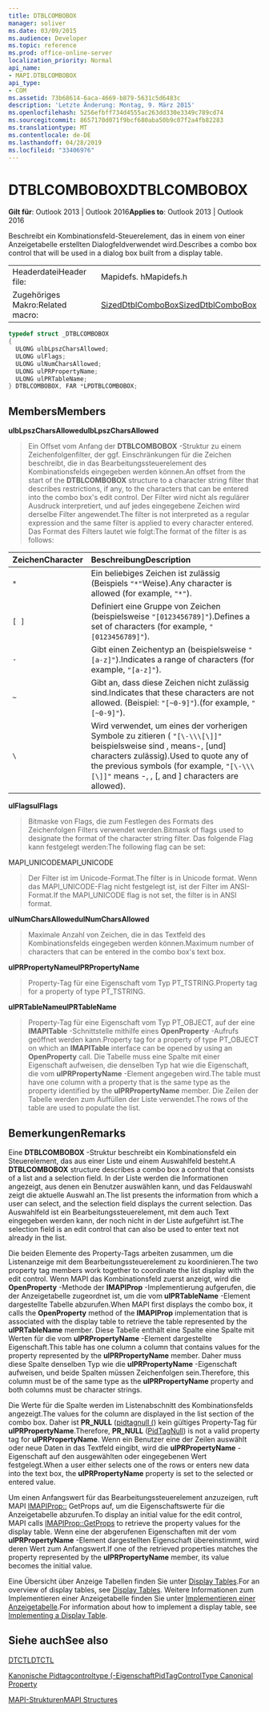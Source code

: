 ```yaml
---
title: DTBLCOMBOBOX
manager: soliver
ms.date: 03/09/2015
ms.audience: Developer
ms.topic: reference
ms.prod: office-online-server
localization_priority: Normal
api_name:
- MAPI.DTBLCOMBOBOX
api_type:
- COM
ms.assetid: 73b68614-6aca-4669-b879-5631c5d6483c
description: 'Letzte Änderung: Montag, 9. März 2015'
ms.openlocfilehash: 5256efbff734d4555ac263dd330e3349c789cd74
ms.sourcegitcommit: 8657170d071f9bcf680aba50b9c07f2a4fb82283
ms.translationtype: MT
ms.contentlocale: de-DE
ms.lasthandoff: 04/28/2019
ms.locfileid: "33406976"
---
```

# <a name="dtblcombobox"></a><span data-ttu-id="42dab-103">DTBLCOMBOBOX</span><span class="sxs-lookup"><span data-stu-id="42dab-103">DTBLCOMBOBOX</span></span>

  
  
<span data-ttu-id="42dab-104">**Gilt für**: Outlook 2013 | Outlook 2016</span><span class="sxs-lookup"><span data-stu-id="42dab-104">**Applies to**: Outlook 2013 | Outlook 2016</span></span> 
  
<span data-ttu-id="42dab-105">Beschreibt ein Kombinationsfeld-Steuerelement, das in einem von einer Anzeigetabelle erstellten Dialogfeldverwendet wird.</span><span class="sxs-lookup"><span data-stu-id="42dab-105">Describes a combo box control that will be used in a dialog box built from a display table.</span></span>
  
|||
|:-----|:-----|
|<span data-ttu-id="42dab-106">Headerdatei</span><span class="sxs-lookup"><span data-stu-id="42dab-106">Header file:</span></span>  <br/> |<span data-ttu-id="42dab-107">Mapidefs. h</span><span class="sxs-lookup"><span data-stu-id="42dab-107">Mapidefs.h</span></span>  <br/> |
|<span data-ttu-id="42dab-108">Zugehöriges Makro:</span><span class="sxs-lookup"><span data-stu-id="42dab-108">Related macro:</span></span>  <br/> |[<span data-ttu-id="42dab-109">SizedDtblComboBox</span><span class="sxs-lookup"><span data-stu-id="42dab-109">SizedDtblComboBox</span></span>](sizeddtblcombobox.md) <br/> |
   
```cpp
typedef struct _DTBLCOMBOBOX
{
  ULONG ulbLpszCharsAllowed;
  ULONG ulFlags;
  ULONG ulNumCharsAllowed;
  ULONG ulPRPropertyName;
  ULONG ulPRTableName;
} DTBLCOMBOBOX, FAR *LPDTBLCOMBOBOX;

```

## <a name="members"></a><span data-ttu-id="42dab-110">Members</span><span class="sxs-lookup"><span data-stu-id="42dab-110">Members</span></span>

 <span data-ttu-id="42dab-111">**ulbLpszCharsAllowed**</span><span class="sxs-lookup"><span data-stu-id="42dab-111">**ulbLpszCharsAllowed**</span></span>
  
> <span data-ttu-id="42dab-112">Ein Offset vom Anfang der **DTBLCOMBOBOX** -Struktur zu einem Zeichenfolgenfilter, der ggf. Einschränkungen für die Zeichen beschreibt, die in das Bearbeitungssteuerelement des Kombinationsfelds eingegeben werden können.</span><span class="sxs-lookup"><span data-stu-id="42dab-112">An offset from the start of the **DTBLCOMBOBOX** structure to a character string filter that describes restrictions, if any, to the characters that can be entered into the combo box's edit control.</span></span> <span data-ttu-id="42dab-113">Der Filter wird nicht als regulärer Ausdruck interpretiert, und auf jedes eingegebene Zeichen wird derselbe Filter angewendet.</span><span class="sxs-lookup"><span data-stu-id="42dab-113">The filter is not interpreted as a regular expression and the same filter is applied to every character entered.</span></span> <span data-ttu-id="42dab-114">Das Format des Filters lautet wie folgt:</span><span class="sxs-lookup"><span data-stu-id="42dab-114">The format of the filter is as follows:</span></span> 
    
|<span data-ttu-id="42dab-115">**Zeichen**</span><span class="sxs-lookup"><span data-stu-id="42dab-115">**Character**</span></span>|<span data-ttu-id="42dab-116">**Beschreibung**</span><span class="sxs-lookup"><span data-stu-id="42dab-116">**Description**</span></span>|
|:-----|:-----|
| `*` <br/> |<span data-ttu-id="42dab-117">Ein beliebiges Zeichen ist zulässig (Beispiels `"*"`Weise).</span><span class="sxs-lookup"><span data-stu-id="42dab-117">Any character is allowed (for example,  `"*"`).</span></span>  <br/> |
| `[ ]` <br/> |<span data-ttu-id="42dab-118">Definiert eine Gruppe von Zeichen (beispielsweise `"[0123456789]"`).</span><span class="sxs-lookup"><span data-stu-id="42dab-118">Defines a set of characters (for example,  `"[0123456789]"`).</span></span>  <br/> |
| `-` <br/> |<span data-ttu-id="42dab-119">Gibt einen Zeichentyp an (beispielsweise `"[a-z]"`).</span><span class="sxs-lookup"><span data-stu-id="42dab-119">Indicates a range of characters (for example,  `"[a-z]"`).</span></span>  <br/> |
| `~` <br/> |<span data-ttu-id="42dab-120">Gibt an, dass diese Zeichen nicht zulässig sind.</span><span class="sxs-lookup"><span data-stu-id="42dab-120">Indicates that these characters are not allowed.</span></span> <span data-ttu-id="42dab-121">(Beispiel: `"[~0-9]"`).</span><span class="sxs-lookup"><span data-stu-id="42dab-121">(for example,  `"[~0-9]"`).</span></span>  <br/> |
| `\` <br/> |<span data-ttu-id="42dab-122">Wird verwendet, um eines der vorherigen Symbole zu zitieren ( `"[\-\\\[\]]"` beispielsweise sind \, means-, [und] characters zulässig).</span><span class="sxs-lookup"><span data-stu-id="42dab-122">Used to quote any of the previous symbols (for example,  `"[\-\\\[\]]"` means -, \, [, and ] characters are allowed).</span></span>  <br/> |
   
 <span data-ttu-id="42dab-123">**ulFlags**</span><span class="sxs-lookup"><span data-stu-id="42dab-123">**ulFlags**</span></span>
  
> <span data-ttu-id="42dab-124">Bitmaske von Flags, die zum Festlegen des Formats des Zeichenfolgen Filters verwendet werden.</span><span class="sxs-lookup"><span data-stu-id="42dab-124">Bitmask of flags used to designate the format of the character string filter.</span></span> <span data-ttu-id="42dab-125">Das folgende Flag kann festgelegt werden:</span><span class="sxs-lookup"><span data-stu-id="42dab-125">The following flag can be set:</span></span>
    
<span data-ttu-id="42dab-126">MAPI_UNICODE</span><span class="sxs-lookup"><span data-stu-id="42dab-126">MAPI_UNICODE</span></span> 
  
> <span data-ttu-id="42dab-127">Der Filter ist im Unicode-Format.</span><span class="sxs-lookup"><span data-stu-id="42dab-127">The filter is in Unicode format.</span></span> <span data-ttu-id="42dab-128">Wenn das MAPI_UNICODE-Flag nicht festgelegt ist, ist der Filter im ANSI-Format.</span><span class="sxs-lookup"><span data-stu-id="42dab-128">If the MAPI_UNICODE flag is not set, the filter is in ANSI format.</span></span>
    
 <span data-ttu-id="42dab-129">**ulNumCharsAllowed**</span><span class="sxs-lookup"><span data-stu-id="42dab-129">**ulNumCharsAllowed**</span></span>
  
> <span data-ttu-id="42dab-130">Maximale Anzahl von Zeichen, die in das Textfeld des Kombinationsfelds eingegeben werden können.</span><span class="sxs-lookup"><span data-stu-id="42dab-130">Maximum number of characters that can be entered in the combo box's text box.</span></span>
    
 <span data-ttu-id="42dab-131">**ulPRPropertyName**</span><span class="sxs-lookup"><span data-stu-id="42dab-131">**ulPRPropertyName**</span></span>
  
> <span data-ttu-id="42dab-132">Property-Tag für eine Eigenschaft vom Typ PT_TSTRING.</span><span class="sxs-lookup"><span data-stu-id="42dab-132">Property tag for a property of type PT_TSTRING.</span></span> 
    
 <span data-ttu-id="42dab-133">**ulPRTableName**</span><span class="sxs-lookup"><span data-stu-id="42dab-133">**ulPRTableName**</span></span>
  
> <span data-ttu-id="42dab-134">Property-Tag für eine Eigenschaft vom Typ PT_OBJECT, auf der eine **IMAPITable** -Schnittstelle mithilfe eines **OpenProperty** -Aufrufs geöffnet werden kann.</span><span class="sxs-lookup"><span data-stu-id="42dab-134">Property tag for a property of type PT_OBJECT on which an **IMAPITable** interface can be opened by using an **OpenProperty** call.</span></span> <span data-ttu-id="42dab-135">Die Tabelle muss eine Spalte mit einer Eigenschaft aufweisen, die denselben Typ hat wie die Eigenschaft, die vom **ulPRPropertyName** -Element angegeben wird.</span><span class="sxs-lookup"><span data-stu-id="42dab-135">The table must have one column with a property that is the same type as the property identified by the **ulPRPropertyName** member.</span></span> <span data-ttu-id="42dab-136">Die Zeilen der Tabelle werden zum Auffüllen der Liste verwendet.</span><span class="sxs-lookup"><span data-stu-id="42dab-136">The rows of the table are used to populate the list.</span></span> 
    
## <a name="remarks"></a><span data-ttu-id="42dab-137">Bemerkungen</span><span class="sxs-lookup"><span data-stu-id="42dab-137">Remarks</span></span>

<span data-ttu-id="42dab-138">Eine **DTBLCOMBOBOX** -Struktur beschreibt ein Kombinationsfeld ein Steuerelement, das aus einer Liste und einem Auswahlfeld besteht.</span><span class="sxs-lookup"><span data-stu-id="42dab-138">A **DTBLCOMBOBOX** structure describes a combo box a control that consists of a list and a selection field.</span></span> <span data-ttu-id="42dab-139">In der Liste werden die Informationen angezeigt, aus denen ein Benutzer auswählen kann, und das Feldauswahl zeigt die aktuelle Auswahl an.</span><span class="sxs-lookup"><span data-stu-id="42dab-139">The list presents the information from which a user can select, and the selection field displays the current selection.</span></span> <span data-ttu-id="42dab-140">Das Auswahlfeld ist ein Bearbeitungssteuerelement, mit dem auch Text eingegeben werden kann, der noch nicht in der Liste aufgeführt ist.</span><span class="sxs-lookup"><span data-stu-id="42dab-140">The selection field is an edit control that can also be used to enter text not already in the list.</span></span> 
  
<span data-ttu-id="42dab-141">Die beiden Elemente des Property-Tags arbeiten zusammen, um die Listenanzeige mit dem Bearbeitungssteuerelement zu koordinieren.</span><span class="sxs-lookup"><span data-stu-id="42dab-141">The two property tag members work together to coordinate the list display with the edit control.</span></span> <span data-ttu-id="42dab-142">Wenn MAPI das Kombinationsfeld zuerst anzeigt, wird die **OpenProperty** -Methode der **IMAPIProp** -Implementierung aufgerufen, die der Anzeigetabelle zugeordnet ist, um die vom **ulPRTableName** -Element dargestellte Tabelle abzurufen.</span><span class="sxs-lookup"><span data-stu-id="42dab-142">When MAPI first displays the combo box, it calls the **OpenProperty** method of the **IMAPIProp** implementation that is associated with the display table to retrieve the table represented by the **ulPRTableName** member.</span></span> <span data-ttu-id="42dab-143">Diese Tabelle enthält eine Spalte eine Spalte mit Werten für die vom **ulPRPropertyName** -Element dargestellte Eigenschaft.</span><span class="sxs-lookup"><span data-stu-id="42dab-143">This table has one column a column that contains values for the property represented by the **ulPRPropertyName** member.</span></span> <span data-ttu-id="42dab-144">Daher muss diese Spalte denselben Typ wie die **ulPRPropertyName** -Eigenschaft aufweisen, und beide Spalten müssen Zeichenfolgen sein.</span><span class="sxs-lookup"><span data-stu-id="42dab-144">Therefore, this column must be of the same type as the **ulPRPropertyName** property and both columns must be character strings.</span></span> 
  
<span data-ttu-id="42dab-145">Die Werte für die Spalte werden im Listenabschnitt des Kombinationsfelds angezeigt.</span><span class="sxs-lookup"><span data-stu-id="42dab-145">The values for the column are displayed in the list section of the combo box.</span></span> <span data-ttu-id="42dab-146">Daher ist **PR_NULL** ([pidtagnull (](pidtagnull-canonical-property.md)) kein gültiges Property-Tag für **ulPRPropertyName**.</span><span class="sxs-lookup"><span data-stu-id="42dab-146">Therefore, **PR_NULL** ([PidTagNull](pidtagnull-canonical-property.md)) is not a valid property tag for **ulPRPropertyName**.</span></span> <span data-ttu-id="42dab-147">Wenn ein Benutzer eine der Zeilen auswählt oder neue Daten in das Textfeld eingibt, wird die **ulPRPropertyName** -Eigenschaft auf den ausgewählten oder eingegebenen Wert festgelegt.</span><span class="sxs-lookup"><span data-stu-id="42dab-147">When a user either selects one of the rows or enters new data into the text box, the **ulPRPropertyName** property is set to the selected or entered value.</span></span> 
  
<span data-ttu-id="42dab-148">Um einen Anfangswert für das Bearbeitungssteuerelement anzuzeigen, ruft MAPI [IMAPIProp::](imapiprop-getprops.md) GetProps auf, um die Eigenschaftswerte für die Anzeigetabelle abzurufen.</span><span class="sxs-lookup"><span data-stu-id="42dab-148">To display an initial value for the edit control, MAPI calls [IMAPIProp::GetProps](imapiprop-getprops.md) to retrieve the property values for the display table.</span></span> <span data-ttu-id="42dab-149">Wenn eine der abgerufenen Eigenschaften mit der vom **ulPRPropertyName** -Element dargestellten Eigenschaft übereinstimmt, wird deren Wert zum Anfangswert.</span><span class="sxs-lookup"><span data-stu-id="42dab-149">If one of the retrieved properties matches the property represented by the **ulPRPropertyName** member, its value becomes the initial value.</span></span> 
  
<span data-ttu-id="42dab-150">Eine Übersicht über Anzeige Tabellen finden Sie unter [Display Tables](display-tables.md).</span><span class="sxs-lookup"><span data-stu-id="42dab-150">For an overview of display tables, see [Display Tables](display-tables.md).</span></span> <span data-ttu-id="42dab-151">Weitere Informationen zum Implementieren einer Anzeigetabelle finden Sie unter [Implementieren einer Anzeigetabelle](display-table-implementation.md).</span><span class="sxs-lookup"><span data-stu-id="42dab-151">For information about how to implement a display table, see [Implementing a Display Table](display-table-implementation.md).</span></span>
  
## <a name="see-also"></a><span data-ttu-id="42dab-152">Siehe auch</span><span class="sxs-lookup"><span data-stu-id="42dab-152">See also</span></span>



[<span data-ttu-id="42dab-153">DTCTL</span><span class="sxs-lookup"><span data-stu-id="42dab-153">DTCTL</span></span>](dtctl.md)
  
[<span data-ttu-id="42dab-154">Kanonische Pidtagcontroltype (-Eigenschaft</span><span class="sxs-lookup"><span data-stu-id="42dab-154">PidTagControlType Canonical Property</span></span>](pidtagcontroltype-canonical-property.md)


[<span data-ttu-id="42dab-155">MAPI-Strukturen</span><span class="sxs-lookup"><span data-stu-id="42dab-155">MAPI Structures</span></span>](mapi-structures.md)

